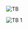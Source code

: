 
![TB](https://user-images.githubusercontent.com/115510769/236369866-36b97b73-f9c3-4950-af63-c173da18cded.png)

![TB 1](https://user-images.githubusercontent.com/115510769/236369883-f33e6f77-4ac3-44d6-bda8-ae4e5c9fdccc.png)
